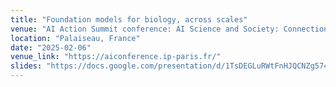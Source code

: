 ```yaml
---
title: "Foundation models for biology, across scales"
venue: "AI Action Summit conference: AI Science and Society: Connections, Collectives and Collaboration"
location: "Palaiseau, France"
date: "2025-02-06"
venue_link: "https://aiconference.ip-paris.fr/"
slides: "https://docs.google.com/presentation/d/1TsDEGLuRWtFnHJQCNZg574gYXKqXGkUxsrvN_7QwTHQ/edit?usp=sharing"
---
```

